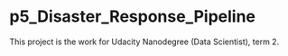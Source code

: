 # p5_Disaster_Response_Pipeline
This project is the work for Udacity Nanodegree (Data Scientist), term 2.
